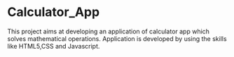 # Calculator_App
This project aims at developing an application of calculator app which solves mathematical operations. Application is developed by using the skills like HTML5,CSS and Javascript.
